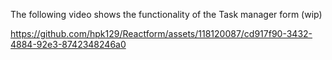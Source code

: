 The following video shows the functionality of the Task manager form (wip)


https://github.com/hpk129/Reactform/assets/118120087/cd917f90-3432-4884-92e3-8742348246a0

